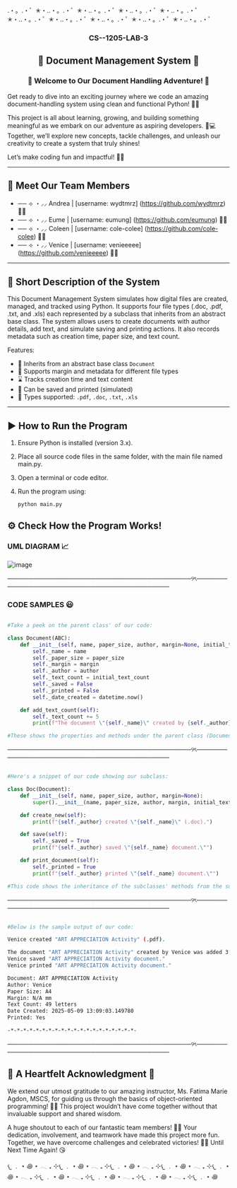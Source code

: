 .・。.・゜✭・..・。.・゜✭・..・。.・゜✭・..・。.・゜✭・..・。.・゜✭・..・。.・゜✭・..・。.・゜✭・..・。.・゜✭・..・。.・゜✭・..・。.・゜

<div align="center">

<h3> CS--1205-LAB-3 </h3>
<h2> 📝 Document Management System 📝 </h2>
<h3> 🎉 Welcome to Our Document Handling Adventure! 🚀 </h3>

</div>

Get ready to dive into an exciting journey where we code an amazing document-handling system using clean and functional Python! 🐍✨

This project is all about learning, growing, and building something meaningful as we embark on our adventure as aspiring developers. 🌱💻 Together, we’ll explore new concepts, tackle challenges, and unleash our creativity to create a system that truly shines!

Let’s make coding fun and impactful! 🎊💪

---

## 👥 Meet Our Team Members 

- ── ⟢ ・⸝⸝ Andrea | [username: wydtmrz] (https://github.com/wydtmrz) 💙🌼
- ── ⟢ ・⸝⸝ Eume   | [username: eumung] (https://github.com/eumung) 💜🌷
- ── ⟢ ・⸝⸝ Coleen | [username: cole-colee] (https://github.com/cole-colee) 🩷🌺
- ── ⟢ ・⸝⸝ Venice | [username: venieeeee] (https://github.com/venieeeee) 💛🌹

---

## 📄 Short Description of the System
This Document Management System simulates how digital files are created, managed, and tracked using Python. It supports four file types (.doc, .pdf, .txt, and .xls) each represented by a subclass that inherits from an abstract base class. The system allows users to create documents with author details, add text, and simulate saving and printing actions. It also records metadata such as creation time, paper size, and text count. 

   Features:
   - 🧠 Inherits from an abstract base class `Document`
   - 🧾 Supports margin and metadata for different file types
   - ⌛ Tracks creation time and text content
   - 💾 Can be saved and printed (simulated)
   - 📄 Types supported: `.pdf`, `.doc`, `.txt`, `.xls`

---

## ▶️ How to Run the Program
1. Ensure Python is installed (version 3.x).
2. Place all source code files in the same folder, with the main file named main.py.
3. Open a terminal or code editor.
4. Run the program using:

   ```
   python main.py
   ```

## ⚙️ Check How the Program Works!

### UML DIAGRAM 📈
![image](https://github.com/user-attachments/assets/5e565aca-204a-48a0-a86c-774c03b7e6c7)

──────────────────────────────────────────୨ৎ────────────────────────────────────────────

### CODE SAMPLES 😃

```python

#Take a peek on the parent class' of our code:

class Document(ABC):
    def __init__(self, name, paper_size, author, margin=None, initial_text_count=0):
        self._name = name
        self._paper_size = paper_size
        self._margin = margin
        self._author = author
        self._text_count = initial_text_count
        self._saved = False
        self._printed = False
        self._date_created = datetime.now()

    def add_text_count(self):
        self._text_count += 5
        print(f"The document \"{self._name}\" created by {self._author} was added 5 letters, total: {self._text_count} letters.")

#These shows the properties and methods under the parent class (Document)...
```

──────────────────────────────────────────୨ৎ────────────────────────────────────────────

```python

#Here's a snippet of our code showing our subclass:

class Doc(Document):
    def __init__(self, name, paper_size, author, margin=None):
        super().__init__(name, paper_size, author, margin, initial_text_count=240)

    def create_new(self):
        print(f"{self._author} created \"{self._name}\" (.doc).")

    def save(self):
        self._saved = True
        print(f"{self._author} saved \"{self._name} document.\"")

    def print_document(self):
        self._printed = True
        print(f"{self._author} printed \"{self._name} document.\"")

#This code shows the inheritance of the subclasses' methods from the superclass

```

──────────────────────────────────────────୨ৎ────────────────────────────────────────────

```bash

#Below is the sample output of our code:

Venice created "ART APPRECIATION Activity" (.pdf).

The document "ART APPRECIATION Activity" created by Venice was added 3 letters, total: 49 letters.
Venice saved "ART APPRECIATION Activity document."
Venice printed "ART APPRECIATION Activity document."

Document: ART APPRECIATION Activity
Author: Venice
Paper Size: A4
Margin: N/A mm
Text Count: 49 letters
Date Created: 2025-05-09 13:09:03.149780
Printed: Yes 

-*-*-*-*-*-*-*-*-*-*-*-*-*-*-*-*-*-*-*-*-

```

──────────────────────────────────────────୨ৎ────────────────────────────────────────────

## 🌟 A Heartfelt Acknowledgment 🌟

We extend our utmost gratitude to our amazing instructor, Ms. Fatima Marie Agdon, MSCS, for guiding us through the basics of object-oriented programming! 🙌✨ This project wouldn’t have come together without that invaluable support and shared wisdom.

A huge shoutout to each of our fantastic team members! 💪💖 Your dedication, involvement, and teamwork have made this project more fun. Together, we have overcome challenges and celebrated victories! 🎉🌈
Until Next Time Again! 😘

𐔌 ﹒ ⋆ ꩜ ⋆ 𓂃 ₊ ⊹𐔌 ﹒ ⋆ ꩜ ⋆ 𓂃 ₊ ⊹𐔌 ﹒ ⋆ ꩜ ⋆ 𓂃 ₊ ⊹𐔌 ﹒ ⋆ ꩜ ⋆ 𓂃 ₊ ⊹𐔌 ﹒ ⋆ ꩜ ⋆ 𓂃 ₊ ⊹𐔌 ﹒ ⋆ ꩜ ⋆ 𓂃 ₊ ⊹𐔌 ﹒ ⋆ ꩜ ⋆ 𓂃 ₊ ⊹𐔌 ﹒ ⋆ ꩜ ⋆ 𓂃 ₊ ⊹𐔌 ﹒ ⋆ ꩜ 
